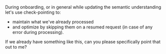 During onboarding, or in general while updating the semantic understanding let's use check-pointing to:
- maintain what we've already processed
- and optimize by skipping them on a resumed request (in case of any error during processing).

If we already have something like this, can you please specifically point that out to me?